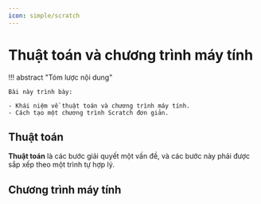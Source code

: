 ```yaml
---
icon: simple/scratch
---
```


# Thuật toán và chương trình máy tính

!!! abstract "Tóm lược nội dung"

    Bài này trình bày:

    - Khái niệm về thuật toán và chương trình máy tính.
    - Cách tạo một chương trình Scratch đơn giản.

## Thuật toán

**Thuật toán** là các bước giải quyết một vấn đề, và các bước này phải được sắp xếp theo một trình tự hợp lý.



## Chương trình máy tính